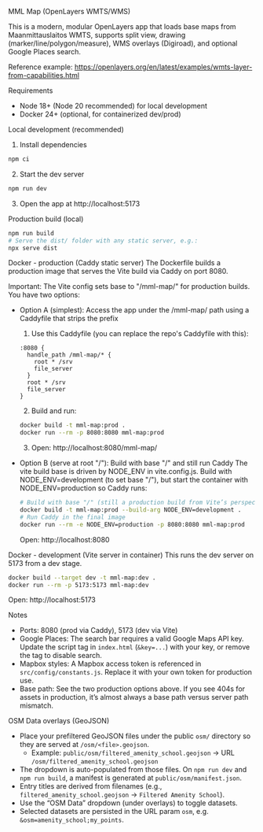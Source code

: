 MML Map (OpenLayers WMTS/WMS)

This is a modern, modular OpenLayers app that loads base maps from Maanmittauslaitos WMTS, supports split view, drawing (marker/line/polygon/measure), WMS overlays (Digiroad), and optional Google Places search.

Reference example: https://openlayers.org/en/latest/examples/wmts-layer-from-capabilities.html

Requirements
- Node 18+ (Node 20 recommended) for local development
- Docker 24+ (optional, for containerized dev/prod)


Local development (recommended)
1) Install dependencies
```bash
npm ci
```
2) Start the dev server
```bash
npm run dev
```
3) Open the app at http://localhost:5173

Production build (local)
```bash
npm run build
# Serve the dist/ folder with any static server, e.g.:
npx serve dist
```

Docker - production (Caddy static server)
The Dockerfile builds a production image that serves the Vite build via Caddy on port 8080.

Important: The Vite config sets base to "/mml-map/" for production builds. You have two options:

- Option A (simplest): Access the app under the /mml-map/ path using a Caddyfile that strips the prefix
  1) Use this Caddyfile (you can replace the repo's Caddyfile with this):
  ```caddy
  :8080 {
    handle_path /mml-map/* {
      root * /srv
      file_server
    }
    root * /srv
    file_server
  }
  ```
  2) Build and run:
  ```bash
  docker build -t mml-map:prod .
  docker run --rm -p 8080:8080 mml-map:prod
  ```
  3) Open: http://localhost:8080/mml-map/

- Option B (serve at root "/"): Build with base "/" and still run Caddy
  The vite build base is driven by NODE_ENV in vite.config.js. Build with NODE_ENV=development (to set base "/"), but start the container with NODE_ENV=production so Caddy runs:
  ```bash
  # Build with base "/" (still a production build from Vite’s perspective)
  docker build -t mml-map:prod --build-arg NODE_ENV=development .
  # Run Caddy in the final image
  docker run --rm -e NODE_ENV=production -p 8080:8080 mml-map:prod
  ```
  Open: http://localhost:8080

Docker - development (Vite server in container)
This runs the dev server on 5173 from a dev stage.
```bash
docker build --target dev -t mml-map:dev .
docker run --rm -p 5173:5173 mml-map:dev
```
Open: http://localhost:5173

Notes
- Ports: 8080 (prod via Caddy), 5173 (dev via Vite)
- Google Places: The search bar requires a valid Google Maps API key. Update the script tag in `index.html` (`&key=...`) with your key, or remove the tag to disable search.
- Mapbox styles: A Mapbox access token is referenced in `src/config/constants.js`. Replace it with your own token for production use.
- Base path: See the two production options above. If you see 404s for assets in production, it’s almost always a base path versus server path mismatch.

OSM Data overlays (GeoJSON)
- Place your prefiltered GeoJSON files under the public `osm/` directory so they are served at `/osm/<file>.geojson`.
  - Example: `public/osm/filtered_amenity_school.geojson` → URL `/osm/filtered_amenity_school.geojson`
- The dropdown is auto-populated from those files. On `npm run dev` and `npm run build`, a manifest is generated at `public/osm/manifest.json`.
- Entry titles are derived from filenames (e.g., `filtered_amenity_school.geojson` → `Filtered Amenity School`).
- Use the “OSM Data” dropdown (under overlays) to toggle datasets.
- Selected datasets are persisted in the URL param `osm`, e.g. `&osm=amenity_school;my_points`.
